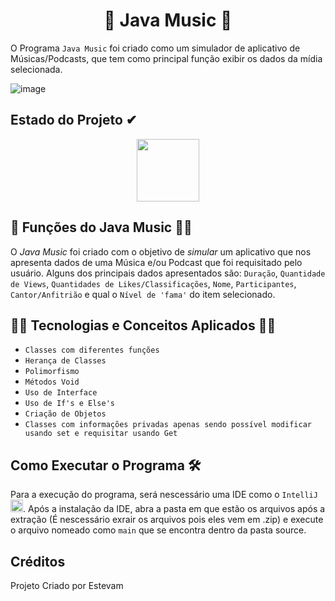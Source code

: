 <div align="center">

<h1>🎵 Java Music 🎵</h1>

</div>

O Programa ```Java Music``` foi criado como um simulador de aplicativo de Músicas/Podcasts, que tem como principal função exibir os dados da mídia selecionada.

![image](https://user-images.githubusercontent.com/122125357/236702873-b6d04bbc-2f64-4c06-afff-a6dee5ce18f8.png)

<h2> Estado do Projeto ✔</h2>

<div align='center'>

<img src="https://img.shields.io/badge/-Finalizado-green" heigh="100" width="100"> 

</div>

<h2> 👷‍ Funções do Java Music 👷‍♂️ </h2>

O *Java Music* foi criado com o objetivo de *simular* um aplicativo que nos apresenta dados de uma Música e/ou Podcast que foi requisitado pelo usuário. Alguns dos principais dados apresentados são: ```Duração```, ```Quantidade de Views```, ```Quantidades de Likes/Classificações```, ```Nome```, ```Participantes```, ```Cantor/Anfitrião``` e qual o ```Nível de 'fama'``` do item selecionado.

<h2>👨‍💻 Tecnologias e Conceitos Aplicados 👨‍💻</h2>

- ```Classes com diferentes funções```
- ```Herança de Classes```
- ```Polimorfismo```
- ```Métodos Void```
- ```Uso de Interface```
- ```Uso de If's e Else's```
- ```Criação de Objetos```
- ```Classes com informações privadas apenas sendo possível modificar usando set e requisitar usando Get```

<h2> Como Executar o Programa 🛠</h2>

Para a execução do programa, será nescessário uma IDE como o ```IntelliJ```  <img src="https://cdn.jsdelivr.net/gh/devicons/devicon/icons/intellij/intellij-original.svg" heigth=20 width=20 />.
Após a instalação da IDE, abra a pasta em que estão os arquivos após a extração (É nescessário exrair os arquivos pois eles vem em .zip) e execute o arquivo nomeado como ```main``` que se encontra dentro da pasta source.

<h2> Créditos </h2>

Projeto Criado por Estevam



